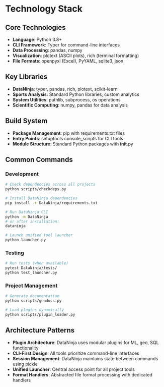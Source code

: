 # Technology Stack

## Core Technologies
- **Language**: Python 3.8+
- **CLI Framework**: Typer for command-line interfaces
- **Data Processing**: pandas, numpy
- **Visualization**: plotext (ASCII plots), rich (terminal formatting)
- **File Formats**: openpyxl (Excel), PyYAML, sqlite3, json

## Key Libraries
- **DataNinja**: typer, pandas, rich, plotext, scikit-learn
- **Sports Analysis**: Standard Python libraries, custom analytics
- **System Utilities**: pathlib, subprocess, os operations
- **Scientific Computing**: numpy, pandas for data analysis

## Build System
- **Package Management**: pip with requirements.txt files
- **Entry Points**: setuptools console_scripts for CLI tools
- **Module Structure**: Standard Python packages with __init__.py

## Common Commands

### Development
```bash
# Check dependencies across all projects
python scripts/checkdeps.py

# Install DataNinja dependencies
pip install -r DataNinja/requirements.txt

# Run DataNinja CLI
python -m DataNinja
# or after installation:
dataninja

# Launch unified tool launcher
python launcher.py
```

### Testing
```bash
# Run tests (when available)
pytest DataNinja/tests/
python test_launcher.py
```

### Project Management
```bash
# Generate documentation
python scripts/gendocs.py

# Load plugins dynamically
python scripts/plugin_loader.py
```

## Architecture Patterns
- **Plugin Architecture**: DataNinja uses modular plugins for ML, geo, SQL functionality
- **CLI-First Design**: All tools prioritize command-line interfaces
- **Session Management**: DataNinja maintains state between commands using pickle
- **Unified Launcher**: Central access point for all project tools
- **Format Handlers**: Abstracted file format processing with dedicated handlers